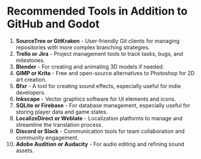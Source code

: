 # Recommended Tools in Addition to GitHub and Godot

1. **SourceTree or GitKraken** - User-friendly Git clients for managing repositories with more complex branching strategies.
2. **Trello or Jira** - Project management tools to track tasks, bugs, and milestones.
3. **Blender** - For creating and animating 3D models if needed.
4. **GIMP or Krita** - Free and open-source alternatives to Photoshop for 2D art creation.
5. **Bfxr** - A tool for creating sound effects, especially useful for indie developers.
6. **Inkscape** - Vector graphics software for UI elements and icons.
7. **SQLite or Firebase** - For database management, especially useful for storing player data and game states.
8. **LocalizeDirect or Weblate** - Localization platforms to manage and streamline the translation process.
9. **Discord or Slack** - Communication tools for team collaboration and community engagement.
10. **Adobe Audition or Audacity** - For audio editing and refining sound assets.
